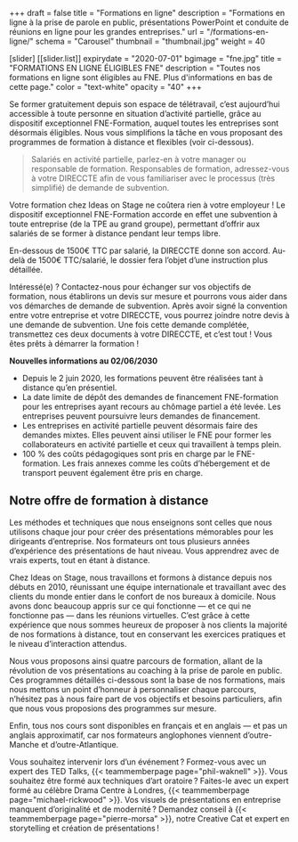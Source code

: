 +++
draft 			= false
title 			= "Formations en ligne"
description		= "Formations en ligne à la prise de parole en public, présentations PowerPoint et conduite de réunions en ligne pour les grandes entreprises."
url		 		= "/formations-en-ligne/"
schema			= "Carousel"
thumbnail		= "thumbnail.jpg"
weight			= 40

[slider]
	[[slider.list]]
		expirydate	= "2020-07-01"
		bgimage		= "fne.jpg"
		title		= "FORMATIONS EN LIGNE ÉLIGIBLES FNE"
		description	= "Toutes nos formations en ligne sont éligibles au FNE. Plus d'informations en bas de cette page."
		color		= "text-white" 
		opacity		= "40"
+++

Se former gratuitement depuis son espace de télétravail, c’est aujourd’hui accessible à toute personne en situation d’activité partielle, grâce au dispositif exceptionnel FNE-Formation, auquel toutes les entreprises sont désormais éligibles. Nous vous simplifions la tâche en vous proposant des programmes de formation à distance et flexibles (voir ci-dessous).

> Salariés en activité partielle, parlez-en à votre manager ou responsable de formation. Responsables de formation, adressez-vous à votre DIRECCTE afin de vous familiariser avec le processus (très simplifié) de demande de subvention. 

Votre formation chez Ideas on Stage ne coûtera rien à votre employeur ! Le dispositif exceptionnel FNE-Formation accorde en effet une subvention à toute entreprise (de la TPE au grand groupe), permettant d’offrir aux salariés de se former à distance pendant leur temps libre. 

En-dessous de 1500€ TTC par salarié, la DIRECCTE donne son accord. Au-delà de 1500€ TTC/salarié, le dossier fera l’objet d’une instruction plus détaillée.

Intéressé(e) ? Contactez-nous pour échanger sur vos objectifs de formation, nous établirons un devis sur mesure et pourrons vous aider dans vos démarches de demande de subvention. Après avoir signé la convention entre votre entreprise et votre DIRECCTE, vous pourrez joindre notre devis à une demande de subvention. Une fois cette demande complétée, transmettez ces deux documents à votre DIRECCTE, et c’est tout ! Vous êtes prêts à démarrer la formation !

**Nouvelles informations au 02/06/2030**

- Depuis le 2 juin 2020, les formations peuvent être réalisées tant à distance qu’en présentiel. 
- La date limite de dépôt des demandes de financement FNE-formation pour les entreprises ayant recours au chômage partiel a été levée. Les entreprises peuvent poursuivre leurs demandes de financement.
- Les entreprises en activité partielle peuvent désormais faire des demandes mixtes. Elles peuvent ainsi utiliser le FNE pour former les collaborateurs en activité partielle et ceux qui travaillent à temps plein.
- 100 % des coûts pédagogiques sont pris en charge par le FNE-formation. Les frais annexes comme les coûts d’hébergement et de transport peuvent également être pris en charge.

## Notre offre de formation à distance

Les méthodes et techniques que nous enseignons sont celles que nous utilisons chaque jour pour créer des présentations mémorables pour les dirigeants d’entreprise. Nos formateurs ont tous plusieurs années d’expérience des présentations de haut niveau. Vous apprendrez avec de vrais experts, tout en étant à distance.

Chez Ideas on Stage, nous travaillons et formons à distance depuis nos débuts en 2010, réunissant une équipe internationale et travaillant avec des clients du monde entier dans le confort de nos bureaux à domicile. Nous avons donc beaucoup appris sur ce qui fonctionne — et ce qui ne fonctionne pas — dans les réunions virtuelles. C’est grâce à cette expérience que nous sommes heureux de proposer à nos clients la majorité de nos formations à distance, tout en conservant les exercices pratiques et le niveau d’interaction attendus.

Nous vous proposons ainsi quatre parcours de formation, allant de la révolution de vos présentations au coaching à la prise de parole en public. Ces programmes détaillés ci-dessous sont la base de nos formations, mais nous mettons un point d’honneur à personnaliser chaque parcours, n’hésitez pas à nous faire part de vos objectifs et besoins particuliers, afin que nous vous proposions des programmes sur mesure.

Enfin, tous nos cours sont disponibles en français et en anglais — et pas un anglais approximatif, car nos formateurs anglophones viennent d’outre-Manche et d’outre-Atlantique.

Vous souhaitez intervenir lors d’un événement ? Formez-vous avec un expert des TED Talks, {{< teammemberpage page="phil-waknell" >}}. Vous souhaitez être formé aux techniques d’art oratoire ? Faites-le avec un expert formé au célèbre Drama Centre à Londres, {{< teammemberpage page="michael-rickwood" >}}. Vos visuels de présentations en entreprise manquent d’originalité et de modernité ? Demandez conseil à {{< teammemberpage page="pierre-morsa" >}}, notre Creative Cat et expert en storytelling et création de présentations !
